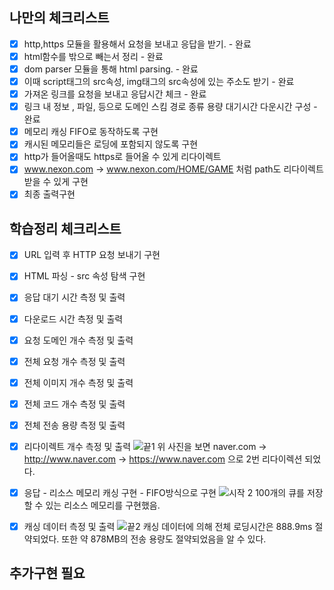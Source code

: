 ## 나만의 체크리스트

- [x] http,https 모듈을 활용해서 요청을 보내고 응답을 받기. - 완료
- [x] html함수를 밖으로 빼는서 정리 - 완료
- [x] dom parser 모듈을 통해 html parsing. - 완료
- [x] 이때 script태그의 src속성, img태그의 src속성에 있는 주소도 받기 - 완료
- [x] 가져온 링크를 요청을 보내고 응답시간 체크 - 완료
- [x] 링크 내 정보 , 파일, 등으로 도메인 스킴 경로 종류 용량 대기시간 다운시간 구성 - 완료
- [x] 메모리 캐싱 FIFO로 동작하도록 구현
- [x] 캐시된 메모리들은 로딩에 포함되지 않도록 구현
- [x] http가 들어올때도 https로 들어올 수 있게 리다이렉트
- [x] www.nexon.com -> www.nexon.com/HOME/GAME 처럼 path도 리다이렉트 받을 수 있게 구현
- [x] 최종 출력구현

## 학습정리 체크리스트

- [x] URL 입력 후 HTTP 요청 보내기 구현

- [x] HTML 파싱 - src 속성 탐색 구현

- [x] 응답 대기 시간 측정 및 출력

- [x] 다운로드 시간 측정 및 출력

- [x] 요청 도메인 개수 측정 및 출력

- [x] 전체 요청 개수 측정 및 출력

- [x] 전체 이미지 개수 측정 및 출력

- [x] 전체 코드 개수 측정 및 출력

- [x] 전체 전송 용량 측정 및 출력

- [x] 리다이렉트 개수 측정 및 출력
![끝1](https://user-images.githubusercontent.com/61281128/182908143-c6e62343-f023-42b4-8ed0-f973015701b4.PNG)
위 사진을 보면 naver.com -> http://www.naver.com -> https://www.naver.com 으로 2번 리다이렉션 되었다.
- [x] 응답 - 리소스 메모리 캐싱 구현 - FIFO방식으로 구현
![시작 2](https://user-images.githubusercontent.com/61281128/182908263-f568dd88-de96-4132-9ca8-a751848c4337.PNG)
100개의 큐를 저장할 수 있는 리소스 메모리를 구현했음.
- [x] 캐싱 데이터 측정 및 출력
![끝2](https://user-images.githubusercontent.com/61281128/182908335-1f65e37c-7387-47d1-8fa2-4849f4552ac1.PNG)
캐싱 데이터에 의해 전체 로딩시간은 888.9ms 절약되었다. 또한 약 878MB의 전송 용량도 절약되었음을 알 수 있다.

## 추가구현 필요
